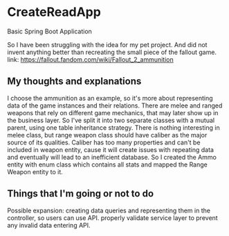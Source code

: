 # CreateReadApp
Basic Spring Boot Application


So I have been struggling with the idea for my pet project. And did not invent anything better than recreating the small piece of the fallout game.
link: https://fallout.fandom.com/wiki/Fallout_2_ammunition

My thoughts and explanations
--------------------
I choose the ammunition as an example, so it's more about representing data of the game instances and their relations. There are melee and ranged weapons that rely on different game mechanics, that may later show up in the business layer. So I've split it into two separate classes with a mutual parent, using one table inheritance strategy. There is nothing interesting in melee class, but range weapon class should have caliber as the major source of its qualities. Caliber has too many properties and can't be included in weapon entity, cause it will create issues with repeating data and eventually will lead to an inefficient database. So I created the Ammo entity with enum class which contains all stats and mapped the Range Weapon entity to it.

Things that I'm going or not to do
--------------------
Possible expansion:
creating data queries and representing them in the controller, so users can use API.
properly validate service layer to prevent any invalid data entering API.
